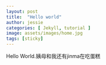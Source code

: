 ```yaml
---
layout: post
title:  "Hello world"
author: jessie
categories: [ Jekyll, tutorial ]
image: assets/images/home.jpg
tags: [sticky]
---
```


Hello World.姨母和我还有jinma在吃蛋糕
